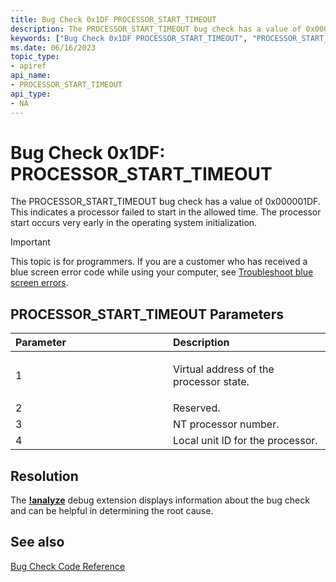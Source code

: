 ```yaml
---
title: Bug Check 0x1DF PROCESSOR_START_TIMEOUT
description: The PROCESSOR_START_TIMEOUT bug check has a value of 0x000001DF. This indicates a processor failed to start in the allowed time.
keywords: ["Bug Check 0x1DF PROCESSOR_START_TIMEOUT", "PROCESSOR_START_TIMEOUT"]
ms.date: 06/16/2023
topic_type:
- apiref
api_name:
- PROCESSOR_START_TIMEOUT
api_type:
- NA
---
```


# Bug Check 0x1DF: PROCESSOR_START_TIMEOUT

The PROCESSOR_START_TIMEOUT bug check has a value of 0x000001DF. This indicates a processor failed to start in the allowed time. The processor start occurs very early in the operating system initialization.

> [!IMPORTANT]
> This topic is for programmers. If you are a customer who has received a blue screen error code while using your computer, see [Troubleshoot blue screen errors](https://www.windows.com/stopcode).

## PROCESSOR_START_TIMEOUT Parameters

<table>
<colgroup>
<col width="50%" />
<col width="50%" />
</colgroup>
<thead>
<tr class="header">
<th align="left">Parameter</th>
<th align="left">Description</th>
</tr>
</thead>
<tbody>
<tr class="odd">
<td align="left">1</td>
<td align="left"><p>Virtual address of the processor state.</p></td>
</tr>
<tr class="even">
<td align="left">2</td>
<td align="left">Reserved.</td>
</tr>
<tr class="odd">
<td align="left">3</td>
<td align="left">NT processor number.</td>
</tr>
<tr class="even">
<td align="left">4</td>
<td align="left">Local unit ID for the processor.</td>
</tr>
</tbody>
</table>

## Resolution

The [**!analyze**](-analyze.md) debug extension displays information about the bug check and can be helpful in determining the root cause.

## See also

[Bug Check Code Reference](bug-check-code-reference2.md)
